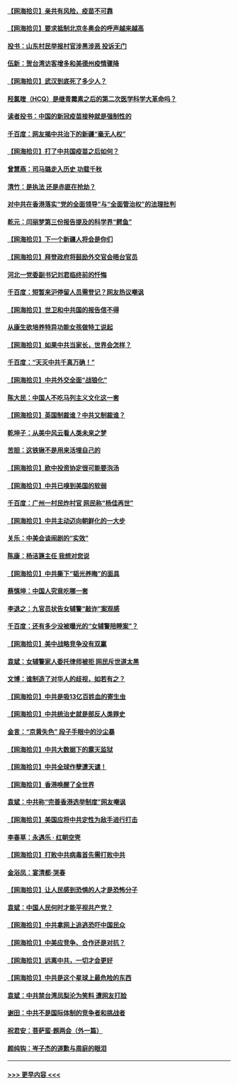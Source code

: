 #### [【网海拾贝】亲共有风险，疫苗不可靠](../pages/nsc993/n12872224.md?t=04120502) 
#### [【网海拾贝】要求抵制北京冬奥会的呼声越来越高](../pages/nsc993/n12868962.md?t=04120502) 
#### [投书：山东村民举报村官涉黑涉恶 投诉无门](../pages/nsc993/n12869726.md?t=04120502) 
#### [伍新：贺台湾访客增多和美德州疫情骤降](../pages/nsc993/n12865651.md?t=04120502) 
#### [【网海拾贝】武汉到底死了多少人？](../pages/nsc993/n12863707.md?t=04120502) 
#### [羟氯喹（HCQ）是继青霉素之后的第二次医学科学大革命吗？](../pages/nsc993/n12638564.md?t=04120502) 
#### [读者投书：中国的新冠疫苗接种就是强制性的](../pages/nsc993/n12859932.md?t=04120502) 
#### [千百度：网友揭中共治下的新疆“毫无人权”](../pages/nsc993/n12858385.md?t=04120502) 
#### [【网海拾贝】打了中共国疫苗之后如何？](../pages/nsc993/n12857866.md?t=04120502) 
#### [曾慧燕：司马璐走入历史 功载千秋](../pages/nsc993/n12856996.md?t=04120502) 
#### [清竹：是执法 还是赤匪在抢劫？](../pages/nsc993/n12856952.md?t=04120502) 
#### [对中共在香港落实“党的全面领导”与“全面管治权”的法理批判](../pages/nsc993/n12856929.md?t=04120502) 
#### [乾元：闫丽梦第三份报告提及的科学界“鳄鱼”](../pages/nsc993/n12855985.md?t=04120502) 
#### [【网海拾贝】下一个新疆人将会是你们](../pages/nsc993/n12855864.md?t=04120502) 
#### [【网海拾贝】拜登政府将鼓励外交官会晤台官员](../pages/nsc993/n12853615.md?t=04120502) 
#### [河北一党委副书记刘君临终前的忏悔](../pages/nsc993/n12849420.md?t=04120502) 
#### [千百度：短暂来沪停留人员需登记？网友热议嘲讽](../pages/nsc993/n12853497.md?t=04120502) 
#### [【网海拾贝】世卫和中共国的报告信不得](../pages/nsc993/n12850902.md?t=04120502) 
#### [从康生欲培养特异功能女孩做特工说起](../pages/nsc993/n12849289.md?t=04120502) 
#### [【网海拾贝】如果中共当家长，世界会怎样？](../pages/nsc993/n12848436.md?t=04120502) 
#### [千百度：“天灭中共千真万确！”](../pages/nsc993/n12845659.md?t=04120502) 
#### [【网海拾贝】中共外交全面“战狼化”](../pages/nsc993/n12845607.md?t=04120502) 
#### [陈大民：中国人不吃马列主义文化这一套](../pages/nsc993/n12842496.md?t=04120502) 
#### [【网海拾贝】英国制裁谁？中共又制裁谁？](../pages/nsc993/n12840909.md?t=04120502) 
#### [乾坤子：从美中风云看人类未来之梦](../pages/nsc993/n12840590.md?t=04120502) 
#### [苦胆：这铁锹不是用来活埋自己的](../pages/nsc993/n12839512.md?t=04120502) 
#### [【网海拾贝】欧中投资协定很可能要泡汤](../pages/nsc993/n12835122.md?t=04120502) 
#### [【网海拾贝】中共已嗅到美国的软弱](../pages/nsc993/n12832411.md?t=04120502) 
#### [千百度：广州一村民炸村官 网民称“杨佳再世”](../pages/nsc993/n12832380.md?t=04120502) 
#### [【网海拾贝】中共主动迈向朝鲜化的一大步](../pages/nsc993/n12829887.md?t=04120502) 
#### [关乐：中美会谈闹剧的“实效”](../pages/nsc993/n12826698.md?t=04120502) 
#### [陈康：杨洁篪主任  我想对您说](../pages/nsc993/n12826609.md?t=04120502) 
#### [【网海拾贝】中共撕下“韬光养晦”的面具](../pages/nsc993/n12826459.md?t=04120502) 
#### [蔡慎坤：中国人究竟吃哪一套](../pages/nsc993/n12826010.md?t=04120502) 
#### [李退之：九官员状告女辅警“敲诈”案观感](../pages/nsc993/n12823984.md?t=04120502) 
#### [千百度：还有多少没被曝光的“女辅警陪睡案”？](../pages/nsc993/n12822136.md?t=04120502) 
#### [【网海拾贝】美中战略竞争没有双赢](../pages/nsc993/n12822105.md?t=04120502) 
#### [袁斌：女辅警家人委托律师被拒 网民斥世道太黑](../pages/nsc993/n12822004.md?t=04120502) 
#### [文博：谁制造了对华人的歧视，如若有之？](../pages/nsc993/n12821635.md?t=04120502) 
#### [【网海拾贝】中共是吸13亿百姓血的寄生虫](../pages/nsc993/n12819191.md?t=04120502) 
#### [【网海拾贝】中共统治史就是部反人类罪史](../pages/nsc993/n12816738.md?t=04120502) 
#### [金言：“京黄失色” 段子手眼中的沙尘暴](../pages/nsc993/n12815700.md?t=04120502) 
#### [【网海拾贝】中共大数据下的露天监狱](../pages/nsc993/n12811075.md?t=04120502) 
#### [【网海拾贝】中共全球作孽遭天谴！](../pages/nsc993/n12810258.md?t=04120502) 
#### [【网海拾贝】香港唤醒了全世界](../pages/nsc993/n12809100.md?t=04120502) 
#### [袁斌：中共称“完善香港选举制度”网友嘲讽](../pages/nsc993/n12808994.md?t=04120502) 
#### [【网海拾贝】美国应将中共定性为敌手进行打击](../pages/nsc993/n12806870.md?t=04120502) 
#### [李春草：永遇乐 · 红朝空壳](../pages/nsc993/n12805365.md?t=04120502) 
#### [【网海拾贝】打败中共病毒首先需打败中共](../pages/nsc993/n12803930.md?t=04120502) 
#### [金浴凤：宴清都‧哭春](../pages/nsc993/n12801601.md?t=04120502) 
#### [【网海拾贝】让人民感到恐惧的人才是恐怖分子](../pages/nsc993/n12799347.md?t=04120502) 
#### [袁斌：中国人民何时才能平视共产党？](../pages/nsc993/n12799306.md?t=04120502) 
#### [【网海拾贝】中共拿网上追逃恐吓中国民众](../pages/nsc993/n12796905.md?t=04120502) 
#### [【网海拾贝】中美应竞争、合作还是对抗？](../pages/nsc993/n12794675.md?t=04120502) 
#### [【网海拾贝】远离中共，一切才会更好](../pages/nsc993/n12793572.md?t=04120502) 
#### [【网海拾贝】中共是这个星球上最危险的东西](../pages/nsc993/n12791400.md?t=04120502) 
#### [袁斌：中共禁台湾凤梨沦为笑料 遭网友打脸](../pages/nsc993/n12791335.md?t=04120502) 
#### [谢田：中共不是国际体制的竞争者和挑战者](../pages/nsc993/n12791212.md?t=04120502) 
#### [祝君安：菩萨蛮·题两会（外一篇）](../pages/nsc993/n12786801.md?t=04120502) 
#### [颜纯钩：岑子杰的道歉与周庭的眼泪](../pages/nsc993/n12786775.md?t=04120502) 

----
#### [ >>> 更早内容 <<< ](../indexes/nsc993-earlier.md)
